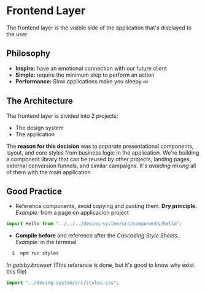 # Frontend Layer

The frontend layer is the visible side of the application that's displayed to the user

## Philosophy

- **Inspire:** have an emotional connection with our future client
- **Simple:** require the minimum step to perform an action
- **Performance:** Slow applications make you sleepy &#x1F4A4;

## The Architecture

The frontend layer is divided into 2 projects:

- The design system
- The application

The **reason for this decision** was to _separate_ presentational components, layout, and core styles from business logic in the application. We're building a component library that can be reused by other projects, landing pages, external conversion funnels, and similar campaigns. It's _avoiding mixing_ all of them with the main application

## Good Practice

- Reference components, avoid copying and pasting them. **Dry principle.**
  _Example:_ from a page on applicacion project

```js
import Hello from "../../../desing-system/src/components/hello";
```

- **Compile before** and reference after the _Cascading Style Sheets._
  _Example:_ in the terminal

```sh
  $  npm run styles
```

_In gatsby.browser_ (This reference is done, but it's good to know why exist this file)

```js
import "../desing-system/src/styles.css";
```
